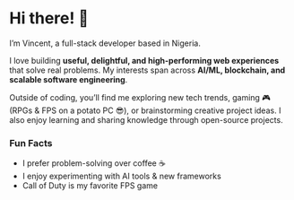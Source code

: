 # Hi there! 👋  

I’m Vincent, a full-stack developer based in Nigeria.  

I love building **useful, delightful, and high-performing web experiences** that solve real problems. My interests span across **AI/ML, blockchain, and scalable software engineering**.  

Outside of coding, you’ll find me exploring new tech trends, gaming 🎮 (RPGs & FPS on a potato PC 😎), or brainstorming creative project ideas. I also enjoy learning and sharing knowledge through open-source projects.  

### Fun Facts  
- I prefer problem-solving over coffee ☕  
- I enjoy experimenting with AI tools & new frameworks  
- Call of Duty is my favorite FPS game  
